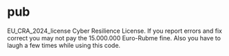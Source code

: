 # pub

EU_CRA_2024_license
Cyber Resilience License. 
If you report errors and fix correct you may not pay the 15.000.000 Euro-Rubme fine. 
Also you have to laugh a few times while using this code.
